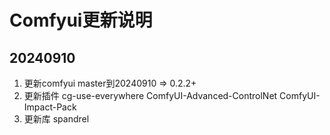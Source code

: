 # Comfyui更新说明

## 20240910
1. 更新comfyui master到20240910 => 0.2.2+
2. 更新插件 
cg-use-everywhere
ComfyUI-Advanced-ControlNet
ComfyUI-Impact-Pack
3. 更新库
spandrel


